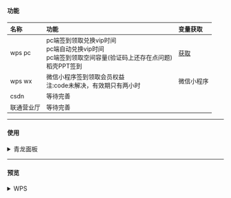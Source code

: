 #### 功能
| 名称     | 功能                                                                      | 变量获取                          |
|:-------|:------------------------------------------------------------------------|:------------------------------|
| wps pc | pc端签到领取兑换vip时间<br/>pc端自动兑换vip时间<br/>pc端签到领取空间容量(验证码上还存在点问题)<br/>稻壳PPT签到 | [获取](https://vip.wps.cn/home) |
| wps wx | 微信小程序签到领取会员权益<br/>注:code未解决，有效期只有两小时                                    | 微信小程序                         |
| csdn   | 等待完善                                                                    |                               |
| 联通营业厅  | 等待完善                                                                    |                               |

---
#### 使用
<details> <summary>青龙面板</summary>

##### 拉库
```
ql repo https://github.com/ytt447735/automation.git wps.py fun|notify.py fun main py
```
##### 环境变量
PC(day等于兑换天数，可不设)：
```
wps_pc
wpsua=***;wps_sid=***;day=1
```
微信（暂时不好用，csrftoken有效期只有两小时左右）：
```
wps_wx
csrftoken=***;wps_sid=***
```
</details>

---
#### 预览
<details> <summary>WPS</summary>

![WPS](image/20230610162638.png)
</details>